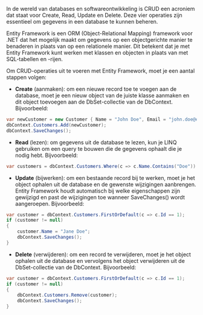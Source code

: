 In de wereld van databases en softwareontwikkeling is CRUD een acroniem dat staat voor Create, Read, Update en Delete. Deze vier operaties zijn essentieel om gegevens in een database te kunnen beheren.

Entity Framework is een ORM (Object-Relational Mapping) framework voor .NET dat het mogelijk maakt om gegevens op een objectgerichte manier te benaderen in plaats van op een relationele manier. Dit betekent dat je met Entity Framework kunt werken met klassen en objecten in plaats van met SQL-tabellen en -rijen.

Om CRUD-operaties uit te voeren met Entity Framework, moet je een aantal stappen volgen: 

- **Create** (aanmaken): om een nieuwe record toe te voegen aan de database, moet je een nieuw object van de juiste klasse aanmaken en dit object toevoegen aan de DbSet-collectie van de DbContext. Bijvoorbeeld:
```csharp
var newCustomer = new Customer { Name = "John Doe", Email = "john.doe@example.com" };
dbContext.Customers.Add(newCustomer);
dbContext.SaveChanges();
```
- **Read** (lezen): om gegevens uit de database te lezen, kun je LINQ gebruiken om een query te bouwen die de gegevens ophaalt die je nodig hebt. Bijvoorbeeld:
```csharp
var customers = dbContext.Customers.Where(c => c.Name.Contains("Doe")).ToList();
``` 
- **Update** (bijwerken): om een bestaande record bij te werken, moet je het object ophalen uit de database en de gewenste wijzigingen aanbrengen. Entity Framework houdt automatisch bij welke eigenschappen zijn gewijzigd en past de wijzigingen toe wanneer SaveChanges() wordt aangeroepen. Bijvoorbeeld:
```csharp
var customer = dbContext.Customers.FirstOrDefault(c => c.Id == 1);
if (customer != null)
{
    customer.Name = "Jane Doe";
    dbContext.SaveChanges();
}
``` 
- **Delete** (verwijderen): om een record te verwijderen, moet je het object ophalen uit de database en vervolgens het object verwijderen uit de DbSet-collectie van de DbContext. Bijvoorbeeld:
```csharp
var customer = dbContext.Customers.FirstOrDefault(c => c.Id == 1);
if (customer != null)
{
    dbContext.Customers.Remove(customer);
    dbContext.SaveChanges();
}
```


